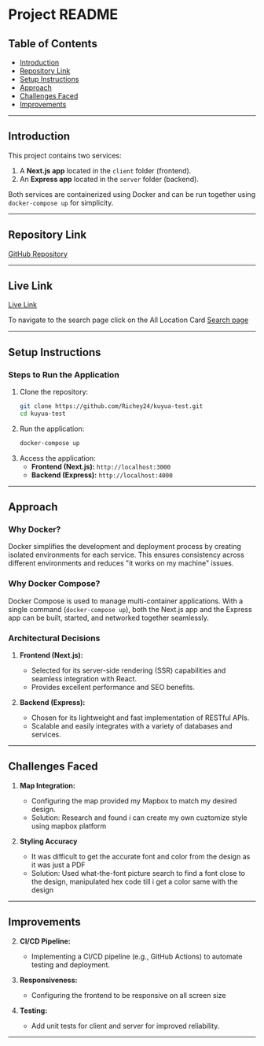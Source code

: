 # Project README

## Table of Contents
- [Introduction](#introduction)
- [Repository Link](#repository-link)
- [Setup Instructions](#setup-instructions)
- [Approach](#approach)
- [Challenges Faced](#challenges-faced)
- [Improvements](#improvements)

---

## Introduction
This project contains two services:
1. A **Next.js app** located in the `client` folder (frontend).
2. An **Express app** located in the `server` folder (backend).

Both services are containerized using Docker and can be run together using `docker-compose up` for simplicity.

---

## Repository Link
[GitHub Repository](https://github.com/Richey24/kuyua-test)

---

## Live Link
[Live Link](https://kuyua-test-frontend.vercel.app)

To navigate to the search page click on the All Location Card
[Search page](https://kuyua-test-frontend.vercel.app/search)

---

## Setup Instructions

### Steps to Run the Application
1. Clone the repository:
   ```bash
   git clone https://github.com/Richey24/kuyua-test.git
   cd kuyua-test
   ```
2. Run the application:
   ```bash
   docker-compose up
   ```
3. Access the application:
   - **Frontend (Next.js):** `http://localhost:3000`
   - **Backend (Express):** `http://localhost:4000`

---

## Approach
### Why Docker?
Docker simplifies the development and deployment process by creating isolated environments for each service. This ensures consistency across different environments and reduces "it works on my machine" issues.

### Why Docker Compose?
Docker Compose is used to manage multi-container applications. With a single command (`docker-compose up`), both the Next.js app and the Express app can be built, started, and networked together seamlessly.

### Architectural Decisions
1. **Frontend (Next.js):**
   - Selected for its server-side rendering (SSR) capabilities and seamless integration with React.
   - Provides excellent performance and SEO benefits.

2. **Backend (Express):**
   - Chosen for its lightweight and fast implementation of RESTful APIs.
   - Scalable and easily integrates with a variety of databases and services.
---

## Challenges Faced
1. **Map Integration:**
   - Configuring the map provided my Mapbox to match my desired design.
   - Solution: Research and found i can create my own cuztomize style using mapbox platform

2. **Styling Accuracy**
   - It was difficult to get the accurate font and color from the design as it was just a PDF
   - Solution: Used what-the-font picture search to find a font close to the design, manipulated hex code till i get a color same with the design

---

## Improvements

2. **CI/CD Pipeline:**
   - Implementing a CI/CD pipeline (e.g., GitHub Actions) to automate testing and deployment.

3. **Responsiveness:**
   - Configuring the frontend to be responsive on all screen size

4. **Testing:**
   - Add unit tests for client and server for improved reliability.

---

